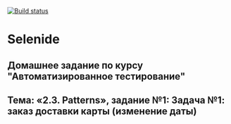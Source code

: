 [![Build status](https://ci.appveyor.com/api/projects/status/1f8mg29qbxlpe8ab?svg=true)](https://ci.appveyor.com/project/TATYANA-QA42/patterns)
# Selenide 
## Домашнее задание по курсу "Автоматизированное тестирование"
## Тема: «2.3. Patterns», задание №1: Задача №1: заказ доставки карты (изменение даты) 

